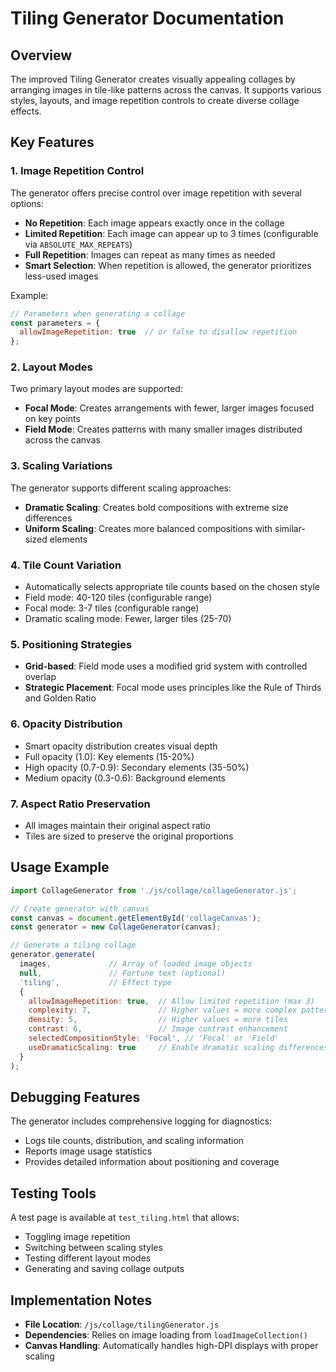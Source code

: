 # Tiling Generator Documentation

## Overview

The improved Tiling Generator creates visually appealing collages by arranging images in tile-like patterns across the canvas. It supports various styles, layouts, and image repetition controls to create diverse collage effects.

## Key Features

### 1. Image Repetition Control

The generator offers precise control over image repetition with several options:

- **No Repetition**: Each image appears exactly once in the collage
- **Limited Repetition**: Each image can appear up to 3 times (configurable via `ABSOLUTE_MAX_REPEATS`)
- **Full Repetition**: Images can repeat as many times as needed
- **Smart Selection**: When repetition is allowed, the generator prioritizes less-used images

Example:
```javascript
// Parameters when generating a collage
const parameters = {
  allowImageRepetition: true  // or false to disallow repetition
};
```

### 2. Layout Modes

Two primary layout modes are supported:

- **Focal Mode**: Creates arrangements with fewer, larger images focused on key points
- **Field Mode**: Creates patterns with many smaller images distributed across the canvas

### 3. Scaling Variations

The generator supports different scaling approaches:

- **Dramatic Scaling**: Creates bold compositions with extreme size differences
- **Uniform Scaling**: Creates more balanced compositions with similar-sized elements

### 4. Tile Count Variation

- Automatically selects appropriate tile counts based on the chosen style
- Field mode: 40-120 tiles (configurable range)
- Focal mode: 3-7 tiles (configurable range)
- Dramatic scaling mode: Fewer, larger tiles (25-70)

### 5. Positioning Strategies

- **Grid-based**: Field mode uses a modified grid system with controlled overlap
- **Strategic Placement**: Focal mode uses principles like the Rule of Thirds and Golden Ratio

### 6. Opacity Distribution

- Smart opacity distribution creates visual depth
- Full opacity (1.0): Key elements (15-20%)
- High opacity (0.7-0.9): Secondary elements (35-50%)
- Medium opacity (0.3-0.6): Background elements

### 7. Aspect Ratio Preservation

- All images maintain their original aspect ratio
- Tiles are sized to preserve the original proportions

## Usage Example

```javascript
import CollageGenerator from './js/collage/collageGenerator.js';

// Create generator with canvas
const canvas = document.getElementById('collageCanvas');
const generator = new CollageGenerator(canvas);

// Generate a tiling collage
generator.generate(
  images,             // Array of loaded image objects
  null,               // Fortune text (optional)
  'tiling',           // Effect type
  {
    allowImageRepetition: true,  // Allow limited repetition (max 3)
    complexity: 7,               // Higher values = more complex patterns
    density: 5,                  // Higher values = more tiles
    contrast: 6,                 // Image contrast enhancement
    selectedCompositionStyle: 'Focal', // 'Focal' or 'Field'
    useDramaticScaling: true     // Enable dramatic scaling differences
  }
);
```

## Debugging Features

The generator includes comprehensive logging for diagnostics:

- Logs tile counts, distribution, and scaling information
- Reports image usage statistics
- Provides detailed information about positioning and coverage

## Testing Tools

A test page is available at `test_tiling.html` that allows:

- Toggling image repetition
- Switching between scaling styles
- Testing different layout modes
- Generating and saving collage outputs

## Implementation Notes

- **File Location**: `/js/collage/tilingGenerator.js`
- **Dependencies**: Relies on image loading from `loadImageCollection()`
- **Canvas Handling**: Automatically handles high-DPI displays with proper scaling